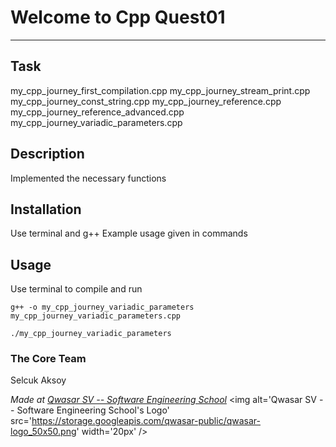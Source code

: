 # Welcome to Cpp Quest01
***

## Task
my_cpp_journey_first_compilation.cpp
my_cpp_journey_stream_print.cpp
my_cpp_journey_const_string.cpp
my_cpp_journey_reference.cpp
my_cpp_journey_reference_advanced.cpp
my_cpp_journey_variadic_parameters.cpp

## Description
Implemented the necessary functions

## Installation
Use terminal and g++
Example usage given in commands

## Usage
Use terminal to compile and run
```
g++ -o my_cpp_journey_variadic_parameters my_cpp_journey_variadic_parameters.cpp

./my_cpp_journey_variadic_parameters
```

### The Core Team
Selcuk Aksoy

<span><i>Made at <a href='https://qwasar.io'>Qwasar SV -- Software Engineering School</a></i></span>
<span><img alt='Qwasar SV -- Software Engineering School's Logo' src='https://storage.googleapis.com/qwasar-public/qwasar-logo_50x50.png' width='20px' /></span>
